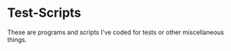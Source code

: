 Test-Scripts
============

These are programs and scripts I've coded for tests or other miscellaneous things.
